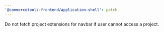 ```yaml
---
'@commercetools-frontend/application-shell': patch
---
```


Do not fetch project extensions for navbar if user cannot access a project.
